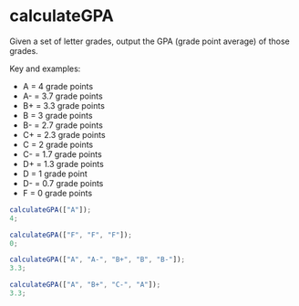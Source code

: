 # calculateGPA

Given a set of letter grades, output the GPA (grade point average) of those grades.

Key and examples:

- A = 4 grade points
- A- = 3.7 grade points
- B+ = 3.3 grade points
- B = 3 grade points
- B- = 2.7 grade points
- C+ = 2.3 grade points
- C = 2 grade points
- C- = 1.7 grade points
- D+ = 1.3 grade points
- D = 1 grade point
- D- = 0.7 grade points
- F = 0 grade points

```js
calculateGPA(["A"]);
4;

calculateGPA(["F", "F", "F"]);
0;

calculateGPA(["A", "A-", "B+", "B", "B-"]);
3.3;

calculateGPA(["A", "B+", "C-", "A"]);
3.3;
```
